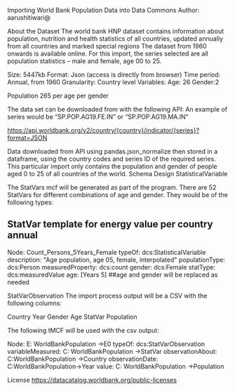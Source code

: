 Importing World Bank Population Data into Data Commons
Author: aarushitiwari@

About the Dataset
The world bank HNP dataset contains information about population, nutrition and health statistics of all countries, updated annually from all countries and marked special regions 
The dataset from 1960 onwards is available online. For this import, the series selected are all population statistics – male and female, age 00 to 25.

Size: 5447kb
Format: Json (access is directly from browser)
Time period: Annual, from 1960
Granularity: Country level
Variables: 
Age: 26
Gender:2

Population
265 per age per gender

The data set can be downloaded from  with the following API:
An example of series would be “SP.POP.AG19.FE.IN” or “SP.POP.AG19.MA.IN”


https://api.worldbank.org/v2/country/{country}/indicator/{series}?format=JSON


Data downloaded from API using pandas.json_normalize then stored in a dataframe, using the country codes and series ID of the required series. This particular import only contains the population and gender of people aged 0 to 25 of all countries of the world.
Schema Design
StatisticalVariable

The StatVars mcf will be generated as part of the program. There are 52 StatVars for different combinations of age and gender. They would be of the following types:

## StatVar template for energy value per country annual
Node: Count_Persons_5Years_Female
typeOf: dcs:StatisticalVariable
description: "Age population, age 05, female, interpolated"
populationType: dcs:Person
measuredProperty: dcs:count
gender: dcs:Female
statType: dcs:measuredValue
age: [Years 5]
##age and gender will be replaced as needed

StatVarObservation
The import process output will be a CSV with the following columns:

Country
Year
Gender
Age
StatVar
Population

The following tMCF will be used with the csv output:

Node: E: WorldBankPopulation ->E0
typeOf: dcs:StatVarObservation
variableMeasured: C: WorldBankPopulation ->StatVar
observationAbout: C:WorldBankPopulation ->Country
observationDate: C:WorldBankPopulation->Year
value: C: WorldBankPopulation ->Population

License
https://datacatalog.worldbank.org/public-licenses 
